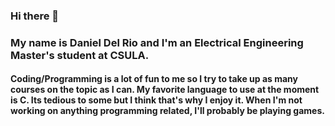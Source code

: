 ### Hi there 👋

### My name is Daniel Del Rio and I'm an Electrical Engineering Master's student at CSULA.

#### Coding/Programming is a lot of fun to me so I try to take up as many courses on the topic as I can. My favorite language to use at the moment is C. Its tedious to some but I think that's why I enjoy it. When I'm not working on anything programming related, I'll probably be playing games. 
<!--
**danieldlrio/danieldlrio** is a ✨ _special_ ✨ repository because its `README.md` (this file) appears on your GitHub profile.

Here are some ideas to get you started:

- 🔭 I’m currently working on ...
- 🌱 I’m currently learning ...
- 👯 I’m looking to collaborate on ...
- 🤔 I’m looking for help with ...
- 💬 Ask me about ...
- 📫 How to reach me: ...
- 😄 Pronouns: ...
- ⚡ Fun fact: ...
-->
